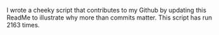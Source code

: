 I wrote a cheeky script that contributes to my Github by updating this ReadMe to illustrate why more than commits matter. This script has run 2163 times.